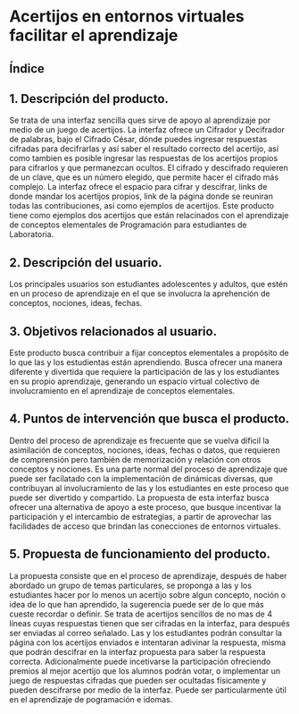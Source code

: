 # Acertijos en entornos virtuales facilitar el aprendizaje

## Índice

## 1. Descripción del producto.
Se trata de una interfaz sencilla ques sirve de apoyo al aprendizaje por medio de un juego de acertijos. La interfaz ofrece un Cifrador y Decifrador de palabras, bajo el Cifrado César, dónde puedes ingresar respuestas cifradas para decifrarlas y así saber el resultado correcto del acertijo, así como tambien es posible ingresar las respuestas de los acertijos propios para cifrarlos y que permanezcan ocultos. El cifrado y descifrado requieren de un clave, que es un número elegido, que permite hacer el cifrado más complejo.
La interfaz ofrece el espacio para cifrar y descifrar, links de donde mandar los acertijos propios, link de la página donde se reuniran todas las contribuciones, así como ejemplos de acertijos.
Este producto tiene como ejemplos dos acertijos que están relacinados con el aprendizaje de conceptos elementales de Programación para estudiantes de Laboratoria.

## 2. Descripción del usuario.
Los principales usuarios son estudiantes adolescentes y adultos, que estén en un proceso de aprendizaje en el que se involucra la aprehención de conceptos, nociones, ideas, fechas. 

## 3. Objetivos relacionados al usuario.
Este producto busca contribuir a fijar conceptos elementales a propósito de lo que las y los estudientas están aprendiendo. Busca ofrecer una manera diferente y divertida que requiere la participación de las y los estudiantes en su propio aprendizaje, generando un espacio virtual colectivo de involucramiento en el aprendizaje de conceptos elementales.

## 4. Puntos de intervención que busca el producto.
Dentro del proceso de aprendizaje es frecuente que se vuelva díficil la asimilación de conceptos, nociones, ideas, fechas o datos, que requieren de comprensión pero también de memorización y relación con otros conceptos y nociones. Es una parte normal del proceso de aprendizaje que puede ser facilatado con la implementación de dinámicas diversas, que contribuyan al involucramiento de las y los estudiantes en este proceso que puede ser divertido y compartido. La propuesta de esta interfaz busca ofrecer una alternativa de apoyo a este proceso, que busque incentivar la participación y el intercambio de estrategias, a partir de aprovechar las facilidades de acceso que brindan las conecciones de entornos virtuales.

## 5. Propuesta de funcionamiento del producto.
La propuesta consiste que en el proceso de aprendizaje, después de haber abordado un grupo de temas particulares, se proponga a las y los estudiantes hacer por lo menos un acertijo sobre algun concepto, noción o idea de lo que han aprendido, la sugerencia puede ser de lo que más cueste recordar o definir. Se trata de acertijos sencillos de no mas de 4 líneas cuyas respuestas tienen que ser cifradas en la interfaz, para después ser enviadas al correo señalado. Las y los estudiantes podrán consultar la página con los acertijos enviados e intentaran adivinar la respuesta, misma que podrán descifrar en la interfaz propuesta para saber la respuesta correcta.
Adicionalmente puede incetivarse la participación ofreciendo premios al mejor acertijo que los alumnos podrán votar, o implementar un juego de respuestas cifradas que pueden ser ocultadas físicamente y pueden descifrarse por medio de la interfaz.
Puede ser particularmente útil en el aprendizaje de pogramación e idomas.

